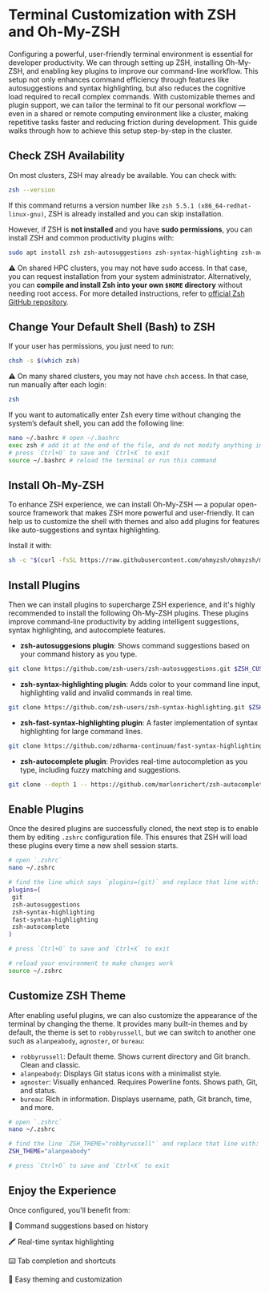 # Terminal Customization with ZSH and Oh-My-ZSH

Configuring a powerful, user-friendly terminal environment is essential for developer productivity. We can through setting up ZSH, installing Oh-My-ZSH, and enabling key plugins to improve our command-line workflow. This setup not only enhances command efficiency through features like autosuggestions and syntax highlighting, but also reduces the cognitive load required to recall complex commands. With customizable themes and plugin support, we can tailor the terminal to fit our personal workflow — even in a shared or remote computing environment like a cluster, making repetitive tasks faster and reducing friction during development. This guide walks through how to achieve this setup step-by-step in the cluster.

## Check ZSH Availability

On most clusters, ZSH may already be available. You can check with:

```bash
zsh --version
```

If this command returns a version number like `zsh 5.5.1 (x86_64-redhat-linux-gnu)`, ZSH is already installed and you can skip installation.

However, if ZSH is **not installed** and you have **sudo permissions**, you can install ZSH and common productivity plugins with:

```bash
sudo apt install zsh zsh-autosuggestions zsh-syntax-highlighting zsh-autocomplete
```

⚠️ On shared HPC clusters, you may not have sudo access. In that case, you can request installation from your system administrator. Alternatively, you can **compile and install Zsh into your own `$HOME` directory** without needing root access. For more detailed instructions, refer to [official Zsh GitHub repository](https://github.com/zsh-users/zsh#installing-zsh).

## Change Your Default Shell (Bash) to ZSH

If your user has permissions, you just need to run:

```bash
chsh -s $(which zsh)
```

⚠️ On many shared clusters, you may not have `chsh` access. In that case, run manually after each login:

```bash
zsh
```

If you want to automatically enter Zsh every time without changing the system’s default shell, you can add the following line:

```bash
nano ~/.bashrc # open ~/.bashrc
exec zsh # add it at the end of the file, and do not modify anything inside the >>> conda initialize >>> block
# press `Ctrl+O` to save and `Ctrl+X` to exit
source ~/.bashrc # reload the terminal or run this command
```

## Install Oh-My-ZSH

To enhance ZSH experience, we can install Oh-My-ZSH — a popular open-source framework that makes ZSH more powerful and user-friendly. It can help us to customize the shell with themes and also add plugins for features like auto-suggestions and syntax highlighting.

Install it with:

```bash
sh -c "$(curl -fsSL https://raw.githubusercontent.com/ohmyzsh/ohmyzsh/master/tools/install.sh)"
```

## Install Plugins

Then we can install plugins to supercharge ZSH experience, and it's highly recommended to install the following Oh-My-ZSH plugins. These plugins improve command-line productivity by adding intelligent suggestions, syntax highlighting, and autocomplete features.

- **zsh-autosuggesions plugin**: Shows command suggestions based on your command history as you type.

```bash
git clone https://github.com/zsh-users/zsh-autosuggestions.git $ZSH_CUSTOM/plugins/zsh-autosuggestions
```

- **zsh-syntax-highlighting plugin**: Adds color to your command line input, highlighting valid and invalid commands in real time.

```bash
git clone https://github.com/zsh-users/zsh-syntax-highlighting.git $ZSH_CUSTOM/plugins/zsh-syntax-highlighting
```

- **zsh-fast-syntax-highlighting plugin**: A faster implementation of syntax highlighting for large command lines.

```bash
git clone https://github.com/zdharma-continuum/fast-syntax-highlighting.git ${ZSH_CUSTOM:-$HOME/.oh-my-zsh/custom}/plugins/fast-syntax-highlighting
```

- **zsh-autocomplete plugin**: Provides real-time autocompletion as you type, including fuzzy matching and suggestions.

```bash
git clone --depth 1 -- https://github.com/marlonrichert/zsh-autocomplete.git $ZSH_CUSTOM/plugins/zsh-autocomplete
```

## Enable Plugins 

Once the desired plugins are successfully cloned, the next step is to enable them by editing `.zshrc` configuration file. This ensures that ZSH will load these plugins every time a new shell session starts.

```bash
# open `.zshrc`
nano ~/.zshrc

# find the line which says `plugins=(git)` and replace that line with:
plugins=(
 git
 zsh-autosuggestions
 zsh-syntax-highlighting
 fast-syntax-highlighting
 zsh-autocomplete
)

# press `Ctrl+O` to save and `Ctrl+X` to exit

# reload your environment to make changes work
source ~/.zshrc
```

## Customize ZSH Theme

After enabling useful plugins, we can also customize the appearance of the terminal by changing the theme. It provides many built-in themes and by default, the theme is set to `robbyrussell`, but we can switch to another one such as `alanpeabody`, `agnoster`, or `bureau`:

- `robbyrussell`: Default theme. Shows current directory and Git branch. Clean and classic.
- `alanpeabody`: Displays Git status icons with a minimalist style.
- `agnoster`: Visually enhanced. Requires Powerline fonts. Shows path, Git, and status.
- `bureau`: Rich in information. Displays username, path, Git branch, time, and more.

```bash
# open `.zshrc`
nano ~/.zshrc

# find the line `ZSH_THEME="robbyrussell"` and replace that line with:
ZSH_THEME="alanpeabody"

# press `Ctrl+O` to save and `Ctrl+X` to exit
```

## Enjoy the Experience

Once configured, you'll benefit from:

🚀 Command suggestions based on history

🖍️ Real-time syntax highlighting

⌨️ Tab completion and shortcuts

🧩 Easy theming and customization



